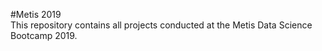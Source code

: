 #Metis 2019  
This repository contains all projects conducted at the Metis Data Science Bootcamp 2019.
